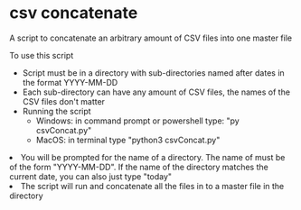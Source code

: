# csv concatenate

A script to concatenate an arbitrary amount of CSV files into one master file

To use this script
<br>
<ul>
  <li>Script must be in a directory with sub-directories named after dates in the format YYYY-MM-DD</li>
  <li>Each sub-directory can have any amount of CSV files, the names of the CSV files don't matter</li>
  <li> Running the script
    <ul>
      <li>Windows: in command prompt or powershell type: "py csvConcat.py"</li>
      <li>MacOS: in terminal type "python3 csvConcat.py"</li>
    </ul>
  </ul>
  <li>You will be prompted for the name of a directory. The name of must be of the form "YYYY-MM-DD". If the name of the directory matches the current date, you can also just type "today"</li>
  <li>The script will run and concatenate all the files in to a master file in the directory</li>
</ul>

